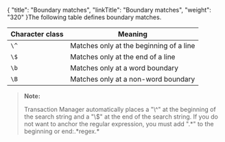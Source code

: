 {
    "title": "Boundary matches",
    "linkTitle": "Boundary matches",
    "weight": "320"
}The following table defines boundary matches.

<table>
   <thead>
      <tr>
<th class="HeadE-Column1-Header1">Character class         </th>
<th class="HeadD-Column1-Header1">Meaning         </th>
      </tr>
   </thead>
   <tbody>
      <tr>
         <td><code>\^</code>         </td>
         <td>Matches only at the beginning of a line         </td>
      </tr>
      <tr>
         <td><code>\$</code>         </td>
         <td>Matches only at the end of a line         </td>
      </tr>
      <tr>
         <td><code>\b</code>         </td>
         <td>Matches only at a word boundary         </td>
      </tr>
      <tr>
         <td><code>\B</code>         </td>
         <td>Matches only at a non-word boundary         </td>
      </tr>
   </tbody>
</table>

> **Note:**
>
> Transaction Manager automatically places a "\\^" at the beginning of the search string and a "\\$" at the end of the search string. If you do not want to anchor the regular expression, you must add ".\*" to the beginning or end:.\*regex.\*
